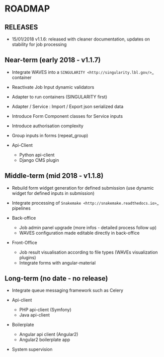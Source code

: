 ROADMAP
========


RELEASES
--------

- 15/01/2018 v1.1.6: released with cleaner documentation, updates on stability for job processing


Near-term (early 2018 - v1.1.7)
-------------------------------

- Integrate WAVES into a `SINGULARITY <http://singularity.lbl.gov/>`_ container
- Reactivate Job Input dynamic validators
- Adapter to run containers (SINGULARITY first)
- Adapter / Service : Import / Export json serialized data
- Introduce Form Component classes for Service inputs
- Introduce authorisation complexity
- Group inputs in forms (repeat_group)
- Api-Client

    - Python api-client
    - Django CMS plugin


Middle-term (mid 2018 - v1.1.8)
-------------------------------

- Rebuild form widget generation for defined submission (use dynamic widget for defined inputs in submission)
- Integrate processing of `Snakemake <http://snakemake.readthedocs.io>`_ pipelines
- Back-office

    - Job admin panel upgrade (more infos - detailed process follow up)
    - WAVES configuration made editable directly in back-office
- Front-Office

    - Job result visualisation according to file types (WAVEs visualization plugins)
    - Integrate forms with angular-material


Long-term (no date - no release)
--------------------------------
    
- Integrate queue messaging framework such as Celery
- Api-client

    - PHP api-client (Symfony)
    - Java api-client

- Boilerplate

    - Angular api client (Angular2)
    - Angular2 boilerplate app

- System supervision




